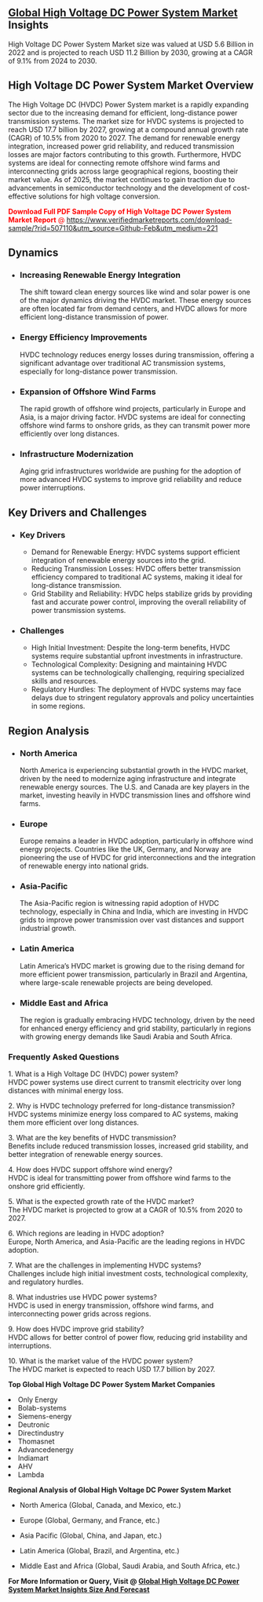 <h2><a href="https://www.verifiedmarketreports.com/download-sample/?rid=507110&amp;utm_source=Github&amp;utm_medium=221" target="_blank">Global High Voltage DC Power System Market</a> Insights</h2><p>High Voltage DC Power System Market size was valued at USD 5.6 Billion in 2022 and is projected to reach USD 11.2 Billion by 2030, growing at a CAGR of 9.1% from 2024 to 2030.</p><p> <h2>High Voltage DC Power System Market Overview</h2> <p>The High Voltage DC (HVDC) Power System market is a rapidly expanding sector due to the increasing demand for efficient, long-distance power transmission systems. The market size for HVDC systems is projected to reach USD 17.7 billion by 2027, growing at a compound annual growth rate (CAGR) of 10.5% from 2020 to 2027. The demand for renewable energy integration, increased power grid reliability, and reduced transmission losses are major factors contributing to this growth. Furthermore, HVDC systems are ideal for connecting remote offshore wind farms and interconnecting grids across large geographical regions, boosting their market value. As of 2025, the market continues to gain traction due to advancements in semiconductor technology and the development of cost-effective solutions for high voltage conversion.</p> <p><p><span class=""><span style="color: #ff0000;"><strong>Download Full PDF Sample Copy of High Voltage DC Power System Market Report</strong> @ </span><a href="https://www.verifiedmarketreports.com/download-sample/?rid=507110&amp;utm_source=Github-Feb&amp;utm_medium=221" target="_blank">https://www.verifiedmarketreports.com/download-sample/?rid=507110&amp;utm_source=Github-Feb&amp;utm_medium=221</a></span></p></p> <h2>Dynamics</h2> <ul> <li><h3>Increasing Renewable Energy Integration</h3> The shift toward clean energy sources like wind and solar power is one of the major dynamics driving the HVDC market. These energy sources are often located far from demand centers, and HVDC allows for more efficient long-distance transmission of power.</li> <li><h3>Energy Efficiency Improvements</h3> HVDC technology reduces energy losses during transmission, offering a significant advantage over traditional AC transmission systems, especially for long-distance power transmission.</li> <li><h3>Expansion of Offshore Wind Farms</h3> The rapid growth of offshore wind projects, particularly in Europe and Asia, is a major driving factor. HVDC systems are ideal for connecting offshore wind farms to onshore grids, as they can transmit power more efficiently over long distances.</li> <li><h3>Infrastructure Modernization</h3> Aging grid infrastructures worldwide are pushing for the adoption of more advanced HVDC systems to improve grid reliability and reduce power interruptions.</li> </ul> <h2>Key Drivers and Challenges</h2> <ul> <li><h3>Key Drivers</h3> <ul> <li>Demand for Renewable Energy: HVDC systems support efficient integration of renewable energy sources into the grid.</li> <li>Reducing Transmission Losses: HVDC offers better transmission efficiency compared to traditional AC systems, making it ideal for long-distance transmission.</li> <li>Grid Stability and Reliability: HVDC helps stabilize grids by providing fast and accurate power control, improving the overall reliability of power transmission systems.</li> </ul> </li> <li><h3>Challenges</h3> <ul> <li>High Initial Investment: Despite the long-term benefits, HVDC systems require substantial upfront investments in infrastructure.</li> <li>Technological Complexity: Designing and maintaining HVDC systems can be technologically challenging, requiring specialized skills and resources.</li> <li>Regulatory Hurdles: The deployment of HVDC systems may face delays due to stringent regulatory approvals and policy uncertainties in some regions.</li> </ul> </li> </ul> <h2>Region Analysis</h2> <ul> <li><h3>North America</h3> North America is experiencing substantial growth in the HVDC market, driven by the need to modernize aging infrastructure and integrate renewable energy sources. The U.S. and Canada are key players in the market, investing heavily in HVDC transmission lines and offshore wind farms.</li> <li><h3>Europe</h3> Europe remains a leader in HVDC adoption, particularly in offshore wind energy projects. Countries like the UK, Germany, and Norway are pioneering the use of HVDC for grid interconnections and the integration of renewable energy into national grids.</li> <li><h3>Asia-Pacific</h3> The Asia-Pacific region is witnessing rapid adoption of HVDC technology, especially in China and India, which are investing in HVDC grids to improve power transmission over vast distances and support industrial growth.</li> <li><h3>Latin America</h3> Latin America’s HVDC market is growing due to the rising demand for more efficient power transmission, particularly in Brazil and Argentina, where large-scale renewable projects are being developed.</li> <li><h3>Middle East and Africa</h3> The region is gradually embracing HVDC technology, driven by the need for enhanced energy efficiency and grid stability, particularly in regions with growing energy demands like Saudi Arabia and South Africa.</li> </ul> <h3>Frequently Asked Questions</h3> <p>1. What is a High Voltage DC (HVDC) power system? <br> HVDC power systems use direct current to transmit electricity over long distances with minimal energy loss.</p> <p>2. Why is HVDC technology preferred for long-distance transmission? <br> HVDC systems minimize energy loss compared to AC systems, making them more efficient over long distances.</p> <p>3. What are the key benefits of HVDC transmission? <br> Benefits include reduced transmission losses, increased grid stability, and better integration of renewable energy sources.</p> <p>4. How does HVDC support offshore wind energy? <br> HVDC is ideal for transmitting power from offshore wind farms to the onshore grid efficiently.</p> <p>5. What is the expected growth rate of the HVDC market? <br> The HVDC market is projected to grow at a CAGR of 10.5% from 2020 to 2027.</p> <p>6. Which regions are leading in HVDC adoption? <br> Europe, North America, and Asia-Pacific are the leading regions in HVDC adoption.</p> <p>7. What are the challenges in implementing HVDC systems? <br> Challenges include high initial investment costs, technological complexity, and regulatory hurdles.</p> <p>8. What industries use HVDC power systems? <br> HVDC is used in energy transmission, offshore wind farms, and interconnecting power grids across regions.</p> <p>9. How does HVDC improve grid stability? <br> HVDC allows for better control of power flow, reducing grid instability and interruptions.</p> <p>10. What is the market value of the HVDC power system? <br> The HVDC market is expected to reach USD 17.7 billion by 2027.</p> </p><p><strong>Top Global High Voltage DC Power System Market Companies</strong></p><div data-test-id=""><p><li>Only Energy</li><li> Bolab-systems</li><li> Siemens-energy</li><li> Deutronic</li><li> Directindustry</li><li> Thomasnet</li><li> Advancedenergy</li><li> Indiamart</li><li> AHV</li><li> Lambda</li></p><div><strong>Regional Analysis of&nbsp;Global High Voltage DC Power System Market</strong></div><ul><li dir="ltr"><p dir="ltr">North America&nbsp;(Global, Canada, and Mexico, etc.)</p></li><li dir="ltr"><p dir="ltr">Europe (Global, Germany, and France, etc.)</p></li><li dir="ltr"><p dir="ltr">Asia Pacific&nbsp;(Global, China, and Japan, etc.)</p></li><li dir="ltr"><p dir="ltr">Latin America&nbsp;(Global, Brazil, and Argentina, etc.)</p></li><li dir="ltr">Middle East and Africa&nbsp;(Global, Saudi Arabia, and South Africa, etc.)</li></ul><p><strong>For More Information or Query, Visit @&nbsp;</strong><strong><a href="https://www.verifiedmarketreports.com/product/high-voltage-dc-power-system-market/?utm_source=Github&amp;utm_medium=221" target="_blank">Global High Voltage DC Power System Market Insights Size And Forecast</a></strong></p></div>
